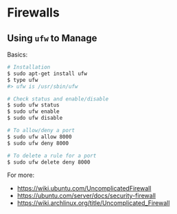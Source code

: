 # Firewalls

## Using `ufw` to Manage

Basics:

```sh
# Installation
$ sudo apt-get install ufw
$ type ufw
#> ufw is /usr/sbin/ufw

# Check status and enable/disable
$ sudo ufw status
$ sudo ufw enable
$ sudo ufw disable

# To allow/deny a port
$ sudo ufw allow 8000
$ sudo ufw deny 8000

# To delete a rule for a port
$ sudo ufw delete deny 8000
```

For more:

* <https://wiki.ubuntu.com/UncomplicatedFirewall>
* <https://ubuntu.com/server/docs/security-firewall>
* <https://wiki.archlinux.org/title/Uncomplicated_Firewall>

